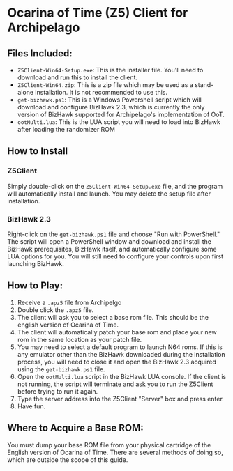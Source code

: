 # Ocarina of Time (Z5) Client for Archipelago
## Files Included:
- `Z5Client-Win64-Setup.exe`: This is the installer file. You'll need to download and run this to install the client.
- `Z5Client-Win64.zip`: This is a zip file which may be used as a stand-alone installation. It is not recommended to use this.
- `get-bizhawk.ps1`: This is a Windows Powershell script which will download and configure BizHawk 2.3, which is currently the only version of BizHawk supported for Archipelago's implementation of OoT.
- `ootMulti.lua`: This is the LUA script you will need to load into BizHawk after loading the randomizer ROM

## How to Install
### Z5Client
Simply double-click on the `Z5Client-Win64-Setup.exe` file, and the program will automatically install and launch. You may delete the setup file after installation.

### BizHawk 2.3
Right-click on the `get-bizhawk.ps1` file and choose "Run with PowerShell." The script will open a PowerShell window and download and install the BizHawk prerequisites, BizHawk itself, and automatically configure some LUA options for you. You will still need to configure your controls upon first launching BizHawk.

## How to Play:
1. Receive a `.apz5` file from Archipelgo
2. Double click the `.apz5` file.
3. The client will ask you to select a base rom file. This should be the english version of Ocarina of Time.
4. The client will automatically patch your base rom and place your new rom in the same location as your patch file.
5. You may need to select a default program to launch N64 roms. If this is any emulator other than the BizHawk downloaded during the installation process, you will need to close it and open the BizHawk 2.3 acquired using the `get-bizhawk.ps1` file.
6. Open the `ootMulti.lua` script in the BizHawk LUA console. If the client is not running, the script will terminate and ask you to run the Z5Client before trying to run it again.
7. Type the server address into the Z5Client "Server" box and press enter.
8. Have fun.

## Where to Acquire a Base ROM:
You must dump your base ROM file from your physical cartridge of the English version of Ocarina of Time. There are several methods of doing so, which are outside the scope of this guide.
